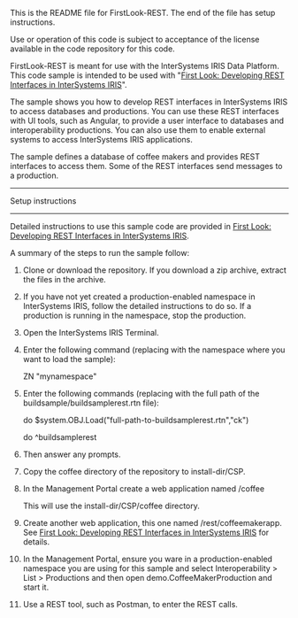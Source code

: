 
This is the README file for FirstLook-REST. The end of the file has setup instructions.

Use or operation of this code is subject to acceptance of the license available in the code repository for this code.

FirstLook-REST is meant for use with the InterSystems IRIS Data Platform.  This code sample is intended to be used with "<a href="http://docs.intersystems.com/irislatest/csp/docbook/DocBook.UI.Page.cls?KEY=AFL_REST">First Look: Developing REST Interfaces in InterSystems IRIS</a>".

The sample shows you how to develop REST interfaces in InterSystems IRIS to access databases and productions. You can use these REST interfaces with UI tools, such as Angular, to provide a user interface to databases and interoperability productions. You can also use them to enable external systems to access InterSystems IRIS applications.

The sample defines a database of coffee makers and provides REST interfaces to access them. Some of the REST interfaces send messages to a production.

*******************************************************************************
Setup instructions
*******************************************************************************
Detailed instructions to use this sample code are provided in <a href="http://docs.intersystems.com/irislatest/csp/docbook/DocBook.UI.Page.cls?KEY=AFL_REST">First Look: Developing REST Interfaces in InterSystems IRIS</a>. 

A summary of the steps to run the sample follow:

1. Clone or download the repository. If you download a zip archive, extract the files in the archive.
2. If you have not yet created a production-enabled namespace in InterSystems IRIS, follow the detailed instructions to do so. If a production is running in the namespace, stop the production.
3. Open the InterSystems IRIS Terminal.

4. Enter the following command (replacing with the namespace where you want to load the sample):

   ZN "mynamespace"

5. Enter the following commands (replacing with the full path of the buildsample/buildsamplerest.rtn file):

    do $system.OBJ.Load("full-path-to-buildsamplerest.rtn","ck")

    do ^buildsamplerest

6. Then answer any prompts.

7. Copy the coffee directory of the repository to install-dir/CSP.

8. In the Management Portal create a web application named /coffee
   
   This will use the install-dir/CSP/coffee directory.

9. Create another web application, this one named /rest/coffeemakerapp. See <a href="http://docs.intersystems.com/irislatest/csp/docbook/DocBook.UI.Page.cls?KEY=AFL_REST">First Look: Developing REST Interfaces in InterSystems IRIS</a> for details.

10. In the Management Portal, ensure you ware in a production-enabled namespace you are using for this sample and select Interoperability > List > Productions and then open demo.CoffeeMakerProduction and start it.

11. Use a REST tool, such as Postman, to enter the REST calls.
